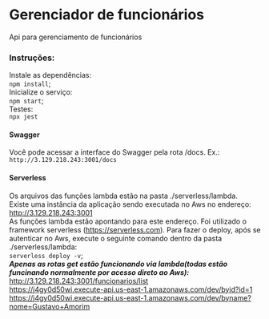 # Gerenciador de funcionários  
Api para gerenciamento de funcionários  
### Instruções:
Instale as dependências:  
  `npm install`;  
Inicialize o serviço:  
`npm start`;  
Testes:  
`npx jest`   
#### Swagger
Você pode acessar a interface do Swagger pela rota /docs. Ex.: 
`http://3.129.218.243:3001/docs`
#### Serverless
Os arquivos das funções lambda estão na pasta ./serverless/lambda.  
Existe uma instância da aplicação sendo executada no Aws no endereço: http://3.129.218.243:3001  
As funções lambda estão apontando para este endereço.
Foi utilizado o framework serverless (https://serverless.com).
Para fazer o deploy, após se autenticar no Aws, execute o seguinte comando dentro da pasta ./serverless/lambda:  
`serverless deploy -v`;  
 ***Apenas as rotas get estão funcionando via lambda(todas estão funcinando normalmente por acesso direto ao Aws):***  
 http://3.129.218.243:3001/funcionarios/list  
 https://j4gy0d50wi.execute-api.us-east-1.amazonaws.com/dev/byid?id=1  
 https://j4gy0d50wi.execute-api.us-east-1.amazonaws.com/dev/byname?nome=Gustavo+Amorim  